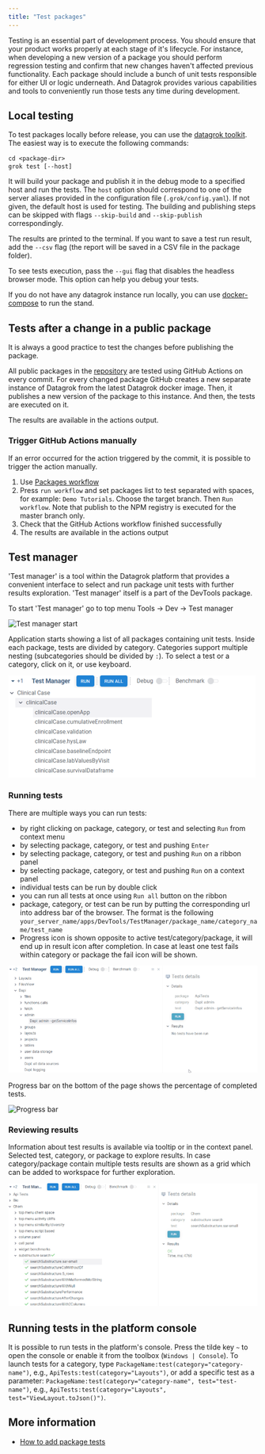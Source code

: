 ```yaml
---
title: "Test packages"
---
```


Testing is an essential part of development process. You should ensure that your product works properly at each stage of
it's lifecycle. For instance, when developing a new version of a package you should perform regression testing and
confirm that new changes haven't affected previous functionality. Each package should include a bunch of unit tests
responsible for either UI or logic underneath. And Datagrok provides various capabilities and tools to conveniently run
those tests any time during development.

## Local testing

To test packages locally before release, you can use the [datagrok toolkit](../tools/libraries.md#datagrok-toolkit).
The easiest way is to execute the following commands:

```shell
cd <package-dir>
grok test [--host]
```

It will build your package and publish it in the debug mode to a specified host and run the tests. The `host` option
should correspond to one of the server aliases provided in the configuration file (`.grok/config.yaml`). If not given,
the default host is used for testing. The building and publishing steps can be skipped with flags `--skip-build` and
`--skip-publish` correspondingly.

The results are printed to the terminal. If you want to save a test run result, add the `--csv` flag (the report will be
saved in a CSV file in the package folder).

To see tests execution, pass the `--gui` flag that disables the headless browser mode. This option can help you debug
your tests.

If you do not have any datagrok instance run locally, you can use [docker-compose](../admin/deploy/docker-compose.mdx) to run the stand.

## Tests after a change in a public package

It is always a good practice to test the changes before publishing the package.

All public packages in the [repository](../../collaborate/public-repository.md)
are tested using GitHub Actions on every commit. For every changed package GitHub creates a new separate instance of
Datagrok from the latest Datagrok docker image. Then, it publishes a new version of the package to this instance. And
then, the tests are executed on it.

The results are available in the actions output.

### Trigger GitHub Actions manually

If an error occurred for the action triggered by the commit, it is possible to trigger the action manually.

1. Use [Packages workflow](https://github.com/datagrok-ai/public/actions/workflows/packages.yml)
2. Press `run workflow` and set packages list to test separated with spaces, for example: `Demo Tutorials`. Choose the
   target branch. Then `Run workflow`. Note that publish to the NPM registry is executed for the master branch only.
3. Check that the GitHub Actions workflow finished successfully
4. The results are available in the actions output

## Test manager

'Test manager' is a tool within the Datagrok platform that provides a convenient interface to select and run package
unit tests with further results exploration.
'Test manager' itself is a part of the DevTools package.

To start 'Test manager' go to top menu Tools -> Dev -> Test manager

![Test manager start](test-mngr-start.png)

Application starts showing a list of all packages containing unit tests. Inside each package, tests are divided by
category. Categories support multiple nesting (subcategories should be divided by `:`). To select a test or a category,
click on it, or use keyboard.

![Tests list](test-mngr-tests-list.png)

### Running tests

There are multiple ways you can run tests:

- by right clicking on package, category, or test and selecting `Run` from context menu
- by selecting package, category, or test and pushing `Enter`
- by selecting package, category, or test and pushing `Run` on a ribbon panel
- by selecting package, category, or test and pushing `Run` on a context panel
- individual tests can be run by double click
- you can run all tests at once using `Run all` button on the ribbon
- package, category, or test can be run by putting the corresponding url into address bar of the browser. The format is
  the following `your_server_name/apps/DevTools/TestManager/package_name/category_name/test_name`
- Progress icon is shown opposite to active test/category/package, it will end up in result icon after completion. In
  case at least one test fails within category or package the fail icon will be shown.

![Running tests](running_tests.gif)

Progress bar on the bottom of the page shows the percentage of completed tests.

![Progress bar](test_manager_progress_bar.png)

### Reviewing results

Information about test results is available via tooltip or in the context panel. Selected test, category, or package to
explore results. In case category/package contain multiple tests results are shown as a grid which can be added to
workspace for further exploration.

![Test results](test_results.gif)

## Running tests in the platform console

It is possible to run tests in the platform's console. Press the tilde key `~` to open the console or enable it from the
toolbox (`Windows | Console`). To
launch tests for a category, type `PackageName:test(category="category-name")`,
e.g., `ApiTests:test(category="Layouts")`, or add a specific test as a
parameter: `PackageName:test(category="category-name", test="test-name")`, e.g.,
`ApiTests:test(category="Layouts", test="ViewLayout.toJson()")`.

## More information

- [How to add package tests](add-package-tests.md)

